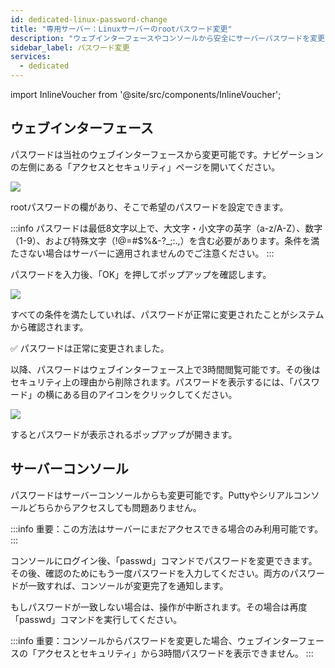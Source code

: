 ```yaml
---
id: dedicated-linux-password-change
title: "専用サーバー：Linuxサーバーのrootパスワード変更"
description: "ウェブインターフェースやコンソールから安全にサーバーパスワードを変更・管理してアクセス制御を強化する方法 → 今すぐチェック"
sidebar_label: パスワード変更
services:
  - dedicated
---
```


import InlineVoucher from '@site/src/components/InlineVoucher';

<InlineVoucher />

## ウェブインターフェース

パスワードは当社のウェブインターフェースから変更可能です。ナビゲーションの左側にある「アクセスとセキュリティ」ページを開いてください。

![](https://screensaver01.zap-hosting.com/index.php/s/Kt3B9n4sGpbpn5q/preview)

rootパスワードの欄があり、そこで希望のパスワードを設定できます。

:::info
パスワードは最低8文字以上で、大文字・小文字の英字（a-z/A-Z）、数字（1-9）、および特殊文字（!@=#$%&-?_;:.,）を含む必要があります。条件を満たさない場合はサーバーに適用されませんのでご注意ください。
:::

パスワードを入力後、「OK」を押してポップアップを確認します。

![](https://screensaver01.zap-hosting.com/index.php/s/Ckc6PLB3tRY5epR/preview)

すべての条件を満たしていれば、パスワードが正常に変更されたことがシステムから確認されます。

✅ パスワードは正常に変更されました。

以降、パスワードはウェブインターフェース上で3時間閲覧可能です。その後はセキュリティ上の理由から削除されます。パスワードを表示するには、「パスワード」の横にある目のアイコンをクリックしてください。

![](https://screensaver01.zap-hosting.com/index.php/s/XfpFrGg5LyKEiRL/preview)

するとパスワードが表示されるポップアップが開きます。

## サーバーコンソール

パスワードはサーバーコンソールからも変更可能です。Puttyやシリアルコンソールどちらからアクセスしても問題ありません。

:::info
重要：この方法はサーバーにまだアクセスできる場合のみ利用可能です。
:::

コンソールにログイン後、「passwd」コマンドでパスワードを変更できます。その後、確認のためにもう一度パスワードを入力してください。両方のパスワードが一致すれば、コンソールが変更完了を通知します。

もしパスワードが一致しない場合は、操作が中断されます。その場合は再度「passwd」コマンドを実行してください。

:::info
重要：コンソールからパスワードを変更した場合、ウェブインターフェースの「アクセスとセキュリティ」から3時間パスワードを表示できません。
:::

<InlineVoucher />
